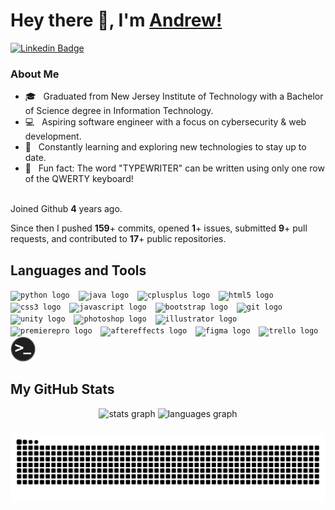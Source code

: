 # Hey there 👋, I'm [Andrew!](https://www.github.com/Cyb3rRapt0r/)

[![Linkedin Badge](https://img.shields.io/badge/-LinkedIn-0e76a8?style=flat-square&logo=Linkedin&logoColor=white)](https://linkedin.com/in/ag-l4z3r)

### About Me

- 🎓 &nbsp; Graduated from New Jersey Institute of Technology with a Bachelor of Science degree in Information Technology.
- 💻 &nbsp; Aspiring software engineer with a focus on cybersecurity & web development.
- 🚀 &nbsp; Constantly learning and exploring new technologies to stay up to date.
- 🎲 &nbsp; Fun fact: The word "TYPEWRITER" can be written using only one row of the QWERTY keyboard!

<br>Joined Github **4** years ago.

Since then I pushed **159**+ commits, opened **1**+ issues, submitted **9**+ pull requests, and contributed to **17**+ public repositories.

## Languages and Tools

<code><img src="https://cdn.jsdelivr.net/gh/devicons/devicon/icons/python/python-original.svg" height="40" alt="python logo"></code>
<img width="6" />
<code><img src="https://cdn.jsdelivr.net/gh/devicons/devicon/icons/java/java-original.svg" height="40" alt="java logo"></code>
<img width="6" />
<code><img src="https://cdn.jsdelivr.net/gh/devicons/devicon/icons/cplusplus/cplusplus-original.svg" height="40" alt="cplusplus logo"></code>
<img width="6" />
<code><img src="https://cdn.jsdelivr.net/gh/devicons/devicon/icons/html5/html5-original.svg" height="40" alt="html5 logo"></code>
<img width="6" />
<code><img src="https://cdn.jsdelivr.net/gh/devicons/devicon/icons/css3/css3-original.svg" height="40" alt="css3 logo"></code>
<img width="6" />
<code><img src="https://cdn.jsdelivr.net/gh/devicons/devicon/icons/javascript/javascript-original.svg" height="40" alt="javascript logo"></code>
<img width="6" />
<code><img src="https://cdn.jsdelivr.net/gh/devicons/devicon/icons/bootstrap/bootstrap-original.svg" height="40" alt="bootstrap logo"></code>
<img width="6" />
<code><img src="https://cdn.jsdelivr.net/gh/devicons/devicon/icons/git/git-original.svg" height="40" alt="git logo"></code>
<img width="6" />
<code><img src="https://cdn.jsdelivr.net/gh/devicons/devicon/icons/unity/unity-original.svg" height="40" alt="unity logo"></code>
<img width="6" />
<code><img src="https://cdn.jsdelivr.net/gh/devicons/devicon/icons/photoshop/photoshop-plain.svg" height="40" alt="photoshop logo"></code>
<img width="6" />
<code><img src="https://cdn.jsdelivr.net/gh/devicons/devicon/icons/illustrator/illustrator-plain.svg" height="40" alt="illustrator logo"></code>
<img width="6" />
<code><img src="https://cdn.jsdelivr.net/gh/devicons/devicon/icons/premierepro/premierepro-plain.svg" height="40" alt="premierepro logo"></code>
<img width="6" />
<code><img src="https://cdn.jsdelivr.net/gh/devicons/devicon/icons/aftereffects/aftereffects-original.svg" height="40" alt="aftereffects logo"></code>
<img width="6" />
<code><img src="https://cdn.jsdelivr.net/gh/devicons/devicon/icons/figma/figma-original.svg" height="40" alt="figma logo"></code>
<img width="6" />
<code><img src="https://cdn.jsdelivr.net/gh/devicons/devicon/icons/trello/trello-plain.svg" height="40" alt="trello logo"></code>
<img width="6" />
<code><img src="https://raw.githubusercontent.com/github/explore/80688e429a7d4ef2fca1e82350fe8e3517d3494d/topics/terminal/terminal.png" height="40" alt="terminal"></code>

## My GitHub Stats

<div align="center">
  <img src="https://github-readme-stats.vercel.app/api?username=Cyb3rRapt0r&show_icons=true&include_all_commits=true&count_private=true&theme=dracula&hide_border=true&order=1" height="190" alt="stats graph"  />
  <img src="https://github-readme-stats.vercel.app/api/top-langs?username=Cyb3rRapt0r&show_icons=true&layout=compact&langs_count=8&theme=dracula&hide_border=true&order=2" height="190" alt="languages graph"  />
</div>

###

<div align="center">
<img src="https://raw.githubusercontent.com/Cyb3rRapt0r/Cyb3rRapt0r/output/snake.svg" alt="Snake animation" />
</div>

###

